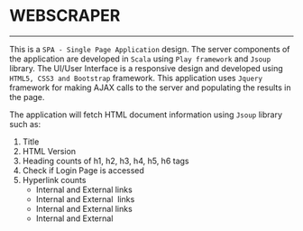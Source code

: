 # WEBSCRAPER
*******************************************

This is a ```SPA - Single Page Application``` design. The server components of the application are developed in ```Scala``` using ```Play framework``` and ```Jsoup``` library. The UI/User Interface is a responsive design and developed using ```HTML5, CSS3 and Bootstrap``` framework. This application uses ``Jquery`` framework for making AJAX calls to the server and populating the results in the page.

The application will fetch HTML document information using ```Jsoup``` library such as:
1. Title
2. HTML Version
3. Heading counts of h1, h2, h3, h4, h5, h6 tags
3. Check if Login Page is accessed
4. Hyperlink counts
	- Internal and External <a> links
	- Internal and External <img> links
	- Internal and External <link> links
	- Internal and External <script> links
	- Internal and External <mailto> links

## HEALTH CHECK OF LINKS
*********************

This application also performs health check of all the links in the HTML document whether it can be reachable from the application using
```JSsoup``` library. This operation is performed using ```Scala Futures``` through asynchronous calls performing many operations in parallel in an ```efficient and non-blocking``` way. A ```CountDownLatch``` is used to track the Future asynchronous operations and await for all the Future tasks to finish executing the tasks.

## JSOUP LIBRARY
**************

- Jsoup implements the WHATWG HTML5 specification, and parses HTML to the same DOM as modern browsers do.
- Jsoup can scrape and parse HTML from a URL, file, or string
- Jsoup can find and extract data, using DOM traversal or CSS selectors
- Jsoup cab manipulate the HTML elements, attributes, and text
- Jsoup can clean user-submitted content against a safe white-list, to prevent XSS attacks
- Jspup can output tidy HTML

## KNOWN ISSUES AND LIMITATIONS
****************************

The limitations of the application can be attributed to the limitations of the JSOUP library implementation.

- Too many HTTP Redirects (302) may be failed in some cases
- GIF images are not reachable in most of the cases
- PNG images are not reachable in some cases
- Download links such as zip or tar or gzip files cannot be reached due to unsupported mime type in Jsoup library.
- Documents and file formats such as ```pdf|doc|docx|ppt|pptx|xls|xlsx|epub|odt|odp|ods|swx|ps|rtf|txt|djvu|djv|zip|gzip|tar|gz|rar|bz2|z|
tiff|tif|swf|bmp|php|asp|jsp``` are not supported

## IDE SUPPORT
***********
The code is written using ```IntelliJ IDEA Community Edition 2016.1.2```

## HOW TO BUILD AND RUN THE APPLICATION
************************************

This application uses SBT (SIMPLE BUILD TOOL) to build and run the application.

The application can build as follows:

1. Download and install [Scala](https://www.scala-lang.org/download/)
2. Download and install [SBT](http://www.scala-sbt.org/download.html)
3. Unzip the webscraper.zip file
4. Navigate to project root directory i.e. webscraper
5. Please enter ```sbt compile``` from the command line to compile the source files.
6. Please enter ```sbt run``` from the command line to start and run the Play Server on port 9000
7. Open a browser and enter http://localhost:9000
8. Please enter website address in http(s) protocol

## HOW TO CLEAN THE BUILD
**********************

Pleas enter ```sbt clean``` from the command line from the root directory of the project.

